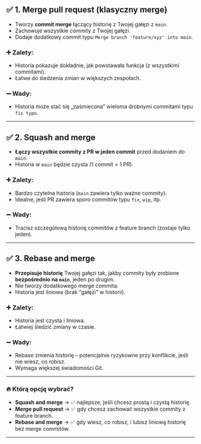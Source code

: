 ## ✅ **1. Merge pull request (klasyczny merge)**

* Tworzy **commit merge** łączący historię z Twojej gałęzi z `main`.
* Zachowuje wszystkie commity z Twojej gałęzi.
* Dodaje dodatkowy commit typu `Merge branch 'feature/xyz' into main`.

### ➕ Zalety:

* Historia pokazuje dokładnie, jak powstawała funkcja (z wszystkimi commitami).
* Łatwe do śledzenia zmian w większych zespołach.

### ➖ Wady:

* Historia może stać się „zaśmiecona” wieloma drobnymi commitami typu `fix typo`.

---

## ✅ **2. Squash and merge**

* **Łączy wszystkie commity z PR w jeden commit** przed dodaniem do `main`.
* Historia w `main` będzie czysta (1 commit = 1 PR).

### ➕ Zalety:

* Bardzo czytelna historia (`main` zawiera tylko ważne commity).
* Idealne, jeśli PR zawiera sporo commitów typu `fix`, `wip`, itp.

### ➖ Wady:

* Tracisz szczegółową historię commitów z feature branch (zostaje tylko jeden).

---

## ✅ **3. Rebase and merge**

* **Przepisuje historię** Twojej gałęzi tak, jakby commity były zrobione **bezpośrednio na `main`**, jeden po drugim.
* Nie tworzy dodatkowego merge commita.
* Historia jest liniowa (brak "gałęzi" w historii).

### ➕ Zalety:

* Historia jest czysta i liniowa.
* Łatwiej śledzić zmiany w czasie.

### ➖ Wady:

* Rebase zmienia historię – potencjalnie ryzykowne przy konflikcie, jeśli nie wiesz, co robisz.
* Wymaga większej świadomości Git.

---

### 🔥 **Którą opcję wybrać?**

* **Squash and merge** → ✅ najlepsze, jeśli chcesz prostą i czystą historię.
* **Merge pull request** → ✅ gdy chcesz zachować wszystkie commity z feature branch.
* **Rebase and merge** → ✅ gdy wiesz, co robisz, i lubisz liniową historię bez merge commitów.

---
